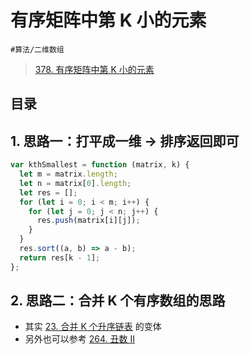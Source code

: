 
# 有序矩阵中第 K 小的元素


`#算法/二维数组` 


>  [378. 有序矩阵中第 K 小的元素](https://leetcode.cn/problems/kth-smallest-element-in-a-sorted-matrix/)


## 目录
<!-- toc -->
 ## 1. 思路一：打平成一维 → 排序返回即可 

```javascript
var kthSmallest = function (matrix, k) {
  let m = matrix.length;
  let n = matrix[0].length;
  let res = [];
  for (let i = 0; i < m; i++) {
    for (let j = 0; j < n; j++) {
      res.push(matrix[i][j]);
    }
  }
  res.sort((a, b) => a - b);
  return res[k - 1];
};
```

## 2. 思路二：合并 K 个有序数组的思路

- 其实 [23. 合并 K 个升序链表](/post/bAnXiD4w.html) 的变体
- 另外也可以参考 [264. 丑数 II](/post/ueyDlQLF.html) 



